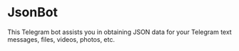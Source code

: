 # JsonBot
This Telegram bot assists you in obtaining JSON data for your Telegram text messages, files, videos, photos, etc.
